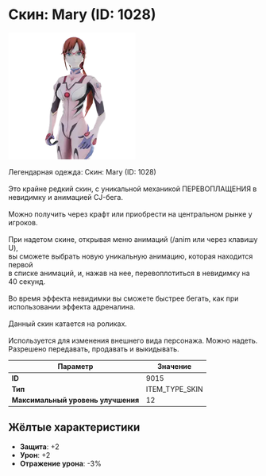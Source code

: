 # Скин: Mary (ID: 1028)

![Item Image](../img/9015.webp?raw=true)

Легендарная одежда: Скин: Mary (ID: 1028)<br><br>Это крайне редкий скин, с уникальной механикой ПЕРЕВОПЛАЩЕНИЯ в невидимку и анимацией CJ-бега.<br><br>Можно получить через крафт или приобрести на центральном рынке у игроков.<br><br>При надетом скине, открывая меню анимаций (/anim или через клавишу U),<br>вы сможете выбрать новую уникальную анимацию, которая находится первой<br>в списке анимаций, и, нажав на нее, перевоплотиться в невидимку на 40 секунд.<br><br>Во время эффекта невидимки вы сможете быстрее бегать, как при использовании эффекта адреналина.<br><br>Данный скин катается на роликах.<br><br>Используется для изменения внешнего вида персонажа. Можно надеть.<br>Разрешено передавать, продавать и выкидывать.


| Параметр | Значение |
|----------|----------|
| **ID** | 9015 |
| **Тип** | ITEM_TYPE_SKIN |
| **Максимальный уровень улучшения** | 12 |

## Жёлтые характеристики

- **Защита**: +2
- **Урон**: +2
- **Отражение урона**: -3%

